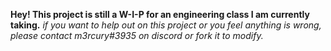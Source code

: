 **Hey! This project is still a W-I-P for an engineering class I am currently taking.**
*if you want to help out on this project or you feel anything is wrong, please contact m3rcury#3935 on discord or fork it to modify.*
